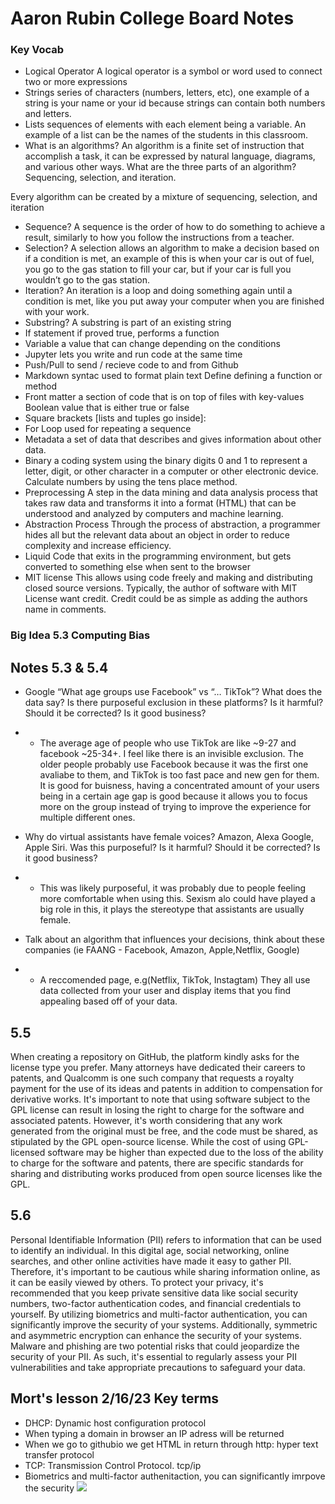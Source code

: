# Aaron Rubin College Board Notes

### Key Vocab
- Logical Operator
A logical operator is a symbol or word used to connect two or more expressions
- Strings
series of characters (numbers, letters, etc), one example of a string is your name or your id because strings can contain both numbers and letters.
- Lists
sequences of elements with each element being a variable. An example of a list can be the names of the students in this classroom.
- What is an algorithms?
An algorithm is a finite set of instruction that accomplish a task, it can be expressed by natural language, diagrams, and various other ways.
What are the three parts of an algorithm?
Sequencing, selection, and iteration.

Every algorithm can be created by a mixture of sequencing, selection, and iteration

- Sequence?
A sequence is the order of how to do something to achieve a result, similarly to how you follow the instructions from a teacher.
- Selection?
A selection allows an algorithm to make a decision based on if a condition is met, an example of this is when your car is out of fuel, you go to the gas station to fill your car, but if your car is full you wouldn’t go to the gas station.
- Iteration?
An iteration is a loop and doing something again until a condition is met, like you put away your computer when you are finished with your work.
- Substring?
A substring is part of an existing string
- If statement
if proved true, performs a function
- Variable
a value that can change depending on the conditions
- Jupyter
lets you write and run code at the same time
- Push/Pull
to send / recieve code to and from Github
- Markdown
syntac used to format plain text
Define
defining a function or method
- Front matter
a section of code that is on top of files with key-values
Boolean
value that is either true or false
- Square brackets
[lists and tuples go inside]:
- For Loop
used for repeating a sequence
- Metadata
a set of data that describes and gives information about other data.
- Binary
a coding system using the binary digits 0 and 1 to represent a letter, digit, or other character in a computer or other electronic device. Calculate numbers by using the tens place method.
- Preprocessing
A step in the data mining and data analysis process that takes raw data and transforms it into a format (HTML) that can be understood and analyzed by computers and machine learning.
- Abstraction Process
Through the process of abstraction, a programmer hides all but the relevant data about an object in order to reduce complexity and increase efficiency.
- Liquid
Code that exits in the programming environment, but gets converted to something else when sent to the browser
- MIT license
This allows using code freely and making and distributing closed source versions. Typically, the author of software with MIT License want credit. Credit could be as simple as adding the authors name in comments.

### Big Idea 5.3 Computing Bias


## Notes 5.3 & 5.4

- Google “What age groups use Facebook” vs “… TikTok”? What does the data say? Is there purposeful exclusion in these platforms? Is it harmful? Should it be corrected? Is it good business?
- - The average age of people who use TikTok are like ~9-27 and facebook ~25-34+. I feel like there is an invisible exclusion. The older people probably use Facebook because it was the first one avaliabe to them, and TikTok is too fast pace and new gen for them. It is good for buisness, having a concentrated amount of your users being in a certain age gap is good because it allows you to focus more on the group instead of trying to improve the experience for multiple different ones.

- Why do virtual assistants have female voices? Amazon, Alexa Google, Apple Siri. Was this purposeful? Is it harmful? Should it be corrected? Is it good business?
- - This was likely purposeful, it was probably due to people feeling more comfortable when using this. Sexism  alo could have played a big role in this, it plays the stereotype that assistants are usually female.

- Talk about an algorithm that influences your decisions, think about these companies (ie FAANG - Facebook, Amazon, Apple,Netflix, Google)
- - A reccomended page, e.g(Netflix, TikTok, Instagtam) They all use data collected from your user and display items that you find appealing based off of your data.

## 5.5
When creating a repository on GitHub, the platform kindly asks for the license type you prefer. Many attorneys have dedicated their careers to patents, and Qualcomm is one such company that requests a royalty payment for the use of its ideas and patents in addition to compensation for derivative works. It's important to note that using software subject to the GPL license can result in losing the right to charge for the software and associated patents. However, it's worth considering that any work generated from the original must be free, and the code must be shared, as stipulated by the GPL open-source license. While the cost of using GPL-licensed software may be higher than expected due to the loss of the ability to charge for the software and patents, there are specific standards for sharing and distributing works produced from open source licenses like the GPL.

## 5.6
Personal Identifiable Information (PII) refers to information that can be used to identify an individual. In this digital age, social networking, online searches, and other online activities have made it easy to gather PII. Therefore, it's important to be cautious while sharing information online, as it can be easily viewed by others. To protect your privacy, it's recommended that you keep private sensitive data like social security numbers, two-factor authentication codes, and financial credentials to yourself. By utilizing biometrics and multi-factor authentication, you can significantly improve the security of your systems. Additionally, symmetric and asymmetric encryption can enhance the security of your systems. Malware and phishing are two potential risks that could jeopardize the security of your PII. As such, it's essential to regularly assess your PII vulnerabilities and take appropriate precautions to safeguard your data.

## Mort's lesson 2/16/23 Key terms
- DHCP: Dynamic host configuration protocol 
- When typing a domain in browser an IP adress will be returned
- When we go to githubio we get HTML in return through http: hyper text transfer protocol
- TCP: Transmission Control Protocol. tcp/ip
- Biometrics and multi-factor authenitaction, you can significantly imrpove the security 
![](2020MCQ/2022-hp.png)